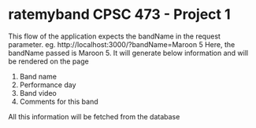 # ratemyband CPSC 473 - Project 1
This flow of the application expects the bandName in the request parameter.
eg. http://localhost:3000/?bandName=Maroon 5
Here, the bandName passed is Maroon 5. It will generate below information and will be rendered on the page
1. Band name
2. Performance day
3. Band video
4. Comments for this band

All this information will be fetched from the database

